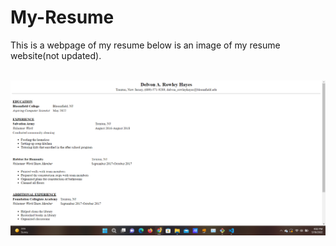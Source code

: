 # My-Resume
This is a webpage of my resume below is an image of my resume website(not updated).

<br>

<img src="https://github.com/DelvonRH/My-Resume/blob/main/Website.png">
